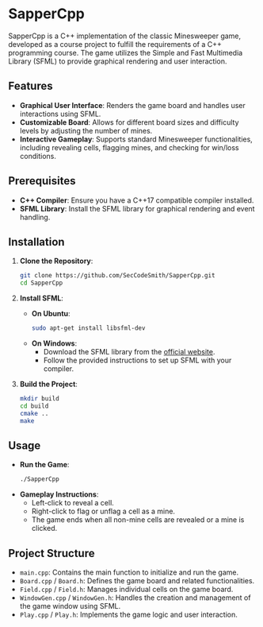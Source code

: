 # SapperCpp

SapperCpp is a C++ implementation of the classic Minesweeper game, developed as a course project to fulfill the requirements of a C++ programming course. The game utilizes the Simple and Fast Multimedia Library (SFML) to provide graphical rendering and user interaction.

## Features

- **Graphical User Interface**: Renders the game board and handles user interactions using SFML.
- **Customizable Board**: Allows for different board sizes and difficulty levels by adjusting the number of mines.
- **Interactive Gameplay**: Supports standard Minesweeper functionalities, including revealing cells, flagging mines, and checking for win/loss conditions.

## Prerequisites

- **C++ Compiler**: Ensure you have a C++17 compatible compiler installed.
- **SFML Library**: Install the SFML library for graphical rendering and event handling.

## Installation

1. **Clone the Repository**:
   ```bash
   git clone https://github.com/SecCodeSmith/SapperCpp.git
   cd SapperCpp
   ```

2. **Install SFML**:
   - **On Ubuntu**:
     ```bash
     sudo apt-get install libsfml-dev
     ```
   - **On Windows**:
     - Download the SFML library from the [official website](https://www.sfml-dev.org/download.php).
     - Follow the provided instructions to set up SFML with your compiler.

3. **Build the Project**:
   ```bash
   mkdir build
   cd build
   cmake ..
   make
   ```

## Usage

- **Run the Game**:
  ```bash
  ./SapperCpp
  ```
- **Gameplay Instructions**:
  - Left-click to reveal a cell.
  - Right-click to flag or unflag a cell as a mine.
  - The game ends when all non-mine cells are revealed or a mine is clicked.

## Project Structure

- `main.cpp`: Contains the main function to initialize and run the game.
- `Board.cpp` / `Board.h`: Defines the game board and related functionalities.
- `Field.cpp` / `Field.h`: Manages individual cells on the game board.
- `WindowGen.cpp` / `WindowGen.h`: Handles the creation and management of the game window using SFML.
- `Play.cpp` / `Play.h`: Implements the game logic and user interaction.
